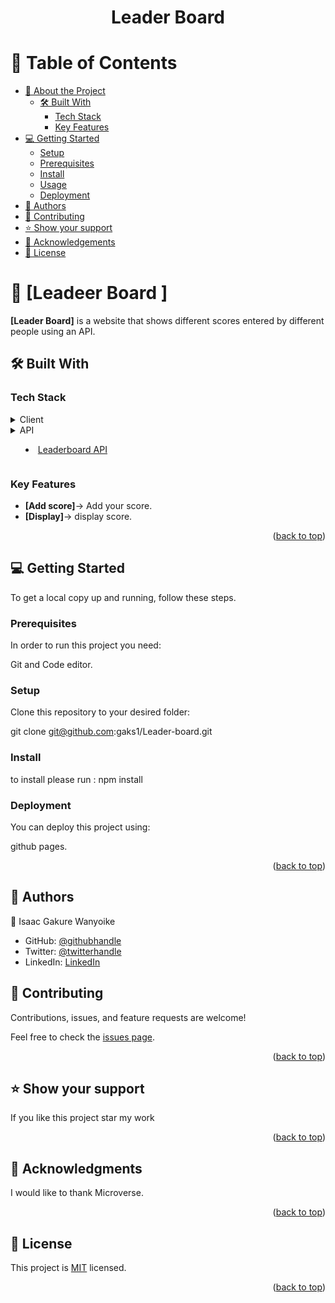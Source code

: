 <a name="readme-top"></a>



<div align="center">
  

  <h1><b>Leader Board</b></h1>

</div>



# 📗 Table of Contents

- [📖 About the Project](#about-project)
  - [🛠 Built With](#built-with)
    - [Tech Stack](#tech-stack)
    - [Key Features](#key-features)
- [💻 Getting Started](#getting-started)
  - [Setup](#setup)
  - [Prerequisites](#prerequisites)
  - [Install](#install)
  - [Usage](#usage)
  - [Deployment](#triangular_flag_on_post-deployment)
- [👥 Authors](#authors)
- [🤝 Contributing](#contributing)
- [⭐️ Show your support](#support)
- [🙏 Acknowledgements](#acknowledgements)
- [📝 License](#license)



# 📖 [Leadeer Board ] <a name="about-project"></a>



**[Leader Board]** is a website that shows different scores entered by different people using an API.<br>
## 🛠 Built With <a name="built-with"></a>

### Tech Stack <a name="tech-stack"></a>



<details>
  <summary>Client</summary>
  <ul>
    <li><a href="https://www.quackit.com/html/codes/html_code_library.cfm">Html</a></li>
    <li><a href="https://www.w3docs.com/course/css-the-complete-guide-2020-incl-flexbox-grid-sass">css</a></li>
    <li><a href="https://www.javascript.com/">Javascript</a></li>

  </ul>
</details>

<details>
  <summary>API<summary>
  <ul>
    <li><a href="https://www.notion.so/microverse/Leaderboard-API-service-24c0c3c116974ac49488d4eb0267ade3">Leaderboard API</a></li>
  </ul> 
</details>


### Key Features <a name="key-features"></a>



- **[Add score]**-> Add your score.
- **[Display]**-> display score.







<p align="right">(<a href="#readme-top">back to top</a>)</p>



## 💻 Getting Started <a name="getting-started"></a>



To get a local copy up and running, follow these steps.

### Prerequisites

In order to run this project you need:

 Git and Code editor.
### Setup

Clone this repository to your desired folder:

git clone git@github.com:gaks1/Leader-board.git

### Install

to install please run :
npm install

### Deployment

You can deploy this project using:

github pages.
 


<p align="right">(<a href="#readme-top">back to top</a>)</p>



## 👥 Authors <a name="authors"></a>



👤  Isaac Gakure Wanyoike

 - GitHub: [@githubhandle](https://github.com/gaks1)
 - Twitter: [@twitterhandle](https://twitter.com/bopplov)
-  LinkedIn: [LinkedIn](https://www.linkedin.com/in/isaac-wanyoike-1841a8172/)


## 🤝 Contributing <a name="contributing"></a>

Contributions, issues, and feature requests are welcome!

Feel free to check the [issues page](https://github.com/gaks1/Leader-board/issues).

<p align="right">(<a href="#readme-top">back to top</a>)</p>



## ⭐️ Show your support <a name="support"></a>


If you like this project star my work

<p align="right">(<a href="#readme-top">back to top</a>)</p>


## 🙏 Acknowledgments <a name="acknowledgements"></a>



I would like to thank Microverse.

<p align="right">(<a href="#readme-top">back to top</a>)</p>

## 📝 License <a name="license"></a>

This project is [MIT](MIT.md) licensed.


<p align="right">(<a href="#readme-top">back to top</a>)</p>